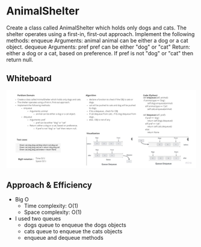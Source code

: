 # AnimalShelter
Create a class called AnimalShelter which holds only dogs and cats.
The shelter operates using a first-in, first-out approach.
Implement the following methods:
enqueue
Arguments: animal
animal can be either a dog or a cat object.
dequeue
Arguments: pref
pref can be either "dog" or "cat"
Return: either a dog or a cat, based on preference.
If pref is not "dog" or "cat" then return null.

## Whiteboard
![image](Untitled%20(5).jpg)


## Approach & Efficiency
- Big O 
  - Time complexity: O(1)
  - Space complexity: O(1)
- I used two queues 
  - dogs queue to enqueue the dogs objects 
  - cats queue to enqueue the cats objects 
  - enqueue and dequeue methods 

  